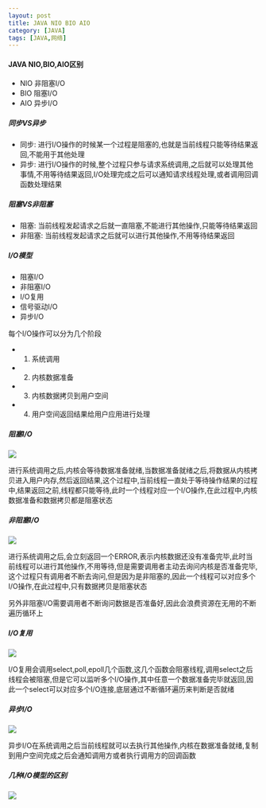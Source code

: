 ```yaml
---
layout: post
title: JAVA NIO BIO AIO
category: [JAVA]
tags: [JAVA,网络]
---
```


#### JAVA NIO,BIO,AIO区别

* NIO 非阻塞I/O
* BIO 阻塞I/O
* AIO 异步I/O

##### 同步VS异步

* 同步: 进行I/O操作的时候某一个过程是阻塞的,也就是当前线程只能等待结果返回,不能用于其他处理
* 异步: 进行I/O操作的时候,整个过程只参与请求系统调用,之后就可以处理其他事情,不用等待结果返回,I/O处理完成之后可以通知请求线程处理,或者调用回调函数处理结果

##### 阻塞VS非阻塞

* 阻塞: 当前线程发起请求之后就一直阻塞,不能进行其他操作,只能等待结果返回
* 非阻塞: 当前线程发起请求之后就可以进行其他操作,不用等待结果返回

##### I/O模型

* 阻塞I/O
* 非阻塞I/O
* I/O复用
* 信号驱动I/O
* 异步I/O

每个I/O操作可以分为几个阶段

* 1. 系统调用
* 2. 内核数据准备
* 3. 内核数据拷贝到用户空间
* 4. 用户空间返回结果给用户应用进行处理

##### 阻塞I/O

![](http://pic.woowen.com/bio.png)

进行系统调用之后,内核会等待数据准备就绪,当数据准备就绪之后,将数据从内核拷贝进入用户内存,然后返回结果,这个过程中,当前线程一直处于等待操作结果的过程中,结果返回之前,线程都只能等待,此时一个线程对应一个I/O操作,在此过程中,内核数据准备和数据拷贝都是阻塞状态

##### 非阻塞I/O

![](http://pic.woowen.com/nio.png)

进行系统调用之后,会立刻返回一个ERROR,表示内核数据还没有准备完毕,此时当前线程可以进行其他操作,不用等待,但是需要调用者主动去询问内核是否准备完毕,这个过程只有调用者不断去询问,但是因为是非阻塞的,因此一个线程可以对应多个I/O操作,在此过程中,只有数据拷贝是阻塞状态

另外非阻塞I/O需要调用者不断询问数据是否准备好,因此会浪费资源在无用的不断遍历循环上

##### I/O复用

![](http://pic.woowen.com/ioselector.png)

I/O复用会调用select,poll,epoll几个函数,这几个函数会阻塞线程,调用select之后线程会被阻塞,但是它可以监听多个I/O操作,其中任意一个数据准备完毕就返回,因此一个select可以对应多个I/O连接,底层通过不断循环遍历来判断是否就绪

##### 异步I/O

![](http://pic.woowen.com/aio.png)

异步I/O在系统调用之后当前线程就可以去执行其他操作,内核在数据准备就绪,复制到用户空间完成之后会通知调用方或者执行调用方的回调函数

##### 几种I/O模型的区别

![](http://pic.woowen.com/5iodiff.png)
